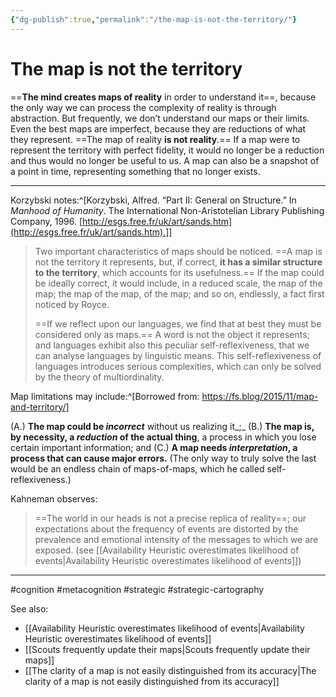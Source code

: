 ```yaml
---
{"dg-publish":true,"permalink":"/the-map-is-not-the-territory/"}
---
```


# The map is not the territory


==**The mind creates maps of reality** in order to understand it==, because the only way we can process the complexity of reality is through abstraction. But frequently, we don’t understand our maps or their limits. Even the best maps are imperfect, because they are reductions of what they represent. ==The map of reality **is not reality**.== If a map were to represent the territory with perfect fidelity, it would no longer be a reduction and thus would no longer be useful to us. A map can also be a snapshot of a point in time, representing something that no longer exists.

---



Korzybski notes:^[Korzybski, Alfred. “Part II: General on Structure.” In _Manhood of Humanity_. The International Non-Aristotelian Library Publishing Company, 1996. [http://esgs.free.fr/uk/art/sands.htm](http://esgs.free.fr/uk/art/sands.htm).]]

> Two important characteristics of maps should be noticed. ==A map is not the territory it represents, but, if correct, **it has a similar structure to the territory**, which accounts for its usefulness.== If the map could be ideally correct, it would include, in a reduced scale, the map of the map; the map of the map, of the map; and so on, endlessly, a fact first noticed by Royce.
> 
> ==If we reflect upon our languages, we find that at best they must be considered only as maps.== A word is not the object it represents; and languages exhibit also this peculiar self-reflexiveness, that we can analyse languages by linguistic means. This self-reflexiveness of languages introduces serious complexities, which can only be solved by the theory of multiordinality.

Map limitations may include:^[Borrowed from: https://fs.blog/2015/11/map-and-territory/]

(A.) **The map could be _incorrect_** without us realizing it_;_ 
(B.) **The map is, by necessity, a _reduction_ of the actual thing**, a process in which you lose certain important information; and 
(C.) **A map needs _interpretation_, a process that can cause major errors.** (The only way to truly solve the last would be an endless chain of maps-of-maps, which he called self-reflexiveness.)

Kahneman observes:

> ==The world in our heads is not a precise replica of reality==; our expectations about the frequency of events are distorted by the prevalence and emotional intensity of the messages to which we are exposed. (see [[Availability Heuristic overestimates likelihood of events\|Availability Heuristic overestimates likelihood of events]])

---
#cognition #metacognition #strategic #strategic-cartography 

See also:
- [[Availability Heuristic overestimates likelihood of events\|Availability Heuristic overestimates likelihood of events]]
- [[Scouts frequently update their maps\|Scouts frequently update their maps]]
- [[The clarity of a map is not easily distinguished from its accuracy\|The clarity of a map is not easily distinguished from its accuracy]]
